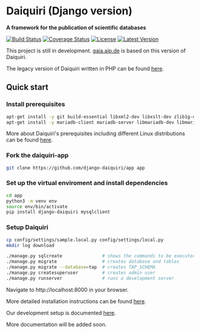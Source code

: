 Daiquiri (Django version)
=========================

**A framework for the publication of scientific databases**

[![Build Status](https://travis-ci.org/aipescience/django-daiquiri.svg?branch=master)](https://travis-ci.org/aipescience/django-daiquiri)
[![Coverage Status](https://coveralls.io/repos/github/aipescience/django-daiquiri/badge.svg?branch=master)]()
[![License](http://img.shields.io/badge/license-APACHE-blue.svg?style=flat)](https://github.com/aipescience/django-daiquiri/blob/master/LICENSE)
[![Latest Version](https://img.shields.io/pypi/v/django-daiquiri.svg?style=flat)](https://pypi.org/project/django-daiquiri/)

This project is still in development. [gaia.aip.de](https://gaia.aip.de) is based on this version of Daiquiri.

The legacy version of Daiquiri written in PHP can be found [here](https://github.com/aipescience/daiquiri).


Quick start
-----------

### Install prerequisites

```bash
apt-get install -y git build-essential libxml2-dev libxslt-dev zlib1g-dev libssl-dev
apt-get install -y mariadb-client mariadb-server libmariadb-dev libmariadbclient-dev libmariadb-dev-compat
```

More about Daiquiri's prerequisites including different Linux distributions can be found [here](https://github.com/aipescience/django-daiquiri/tree/master/docs/prerequisites.md).

### Fork the daiquiri-app

```bash
git clone https://github.com/django-daiquiri/app app
```

### Set up the virtual enviroment and install dependencies

```bash
cd app
python3 -m venv env
source env/bin/activate
pip install django-daiquiri mysqlclient
```

### Setup Daiquiri

```bash
cp config/settings/sample.local.py config/settings/local.py
mkdir log download

./manage.py sqlcreate               # shows the commands to be executed on the database
./manage.py migrate                 # creates database and tables
./manage.py migrate --database=tap  # creates TAP_SCHEMA
./manage.py createsuperuser         # creates admin user
./manage.py runserver               # runs a development server
```

Navigate to http://localhost:8000 in your browser.

More detailed installation instructions can be found [here](https://github.com/aipescience/django-daiquiri/tree/master/docs/installation.md).

Our development setup is documented [here](https://github.com/aipescience/django-daiquiri/tree/master/docs/development.md).

More documentation will be added soon.
